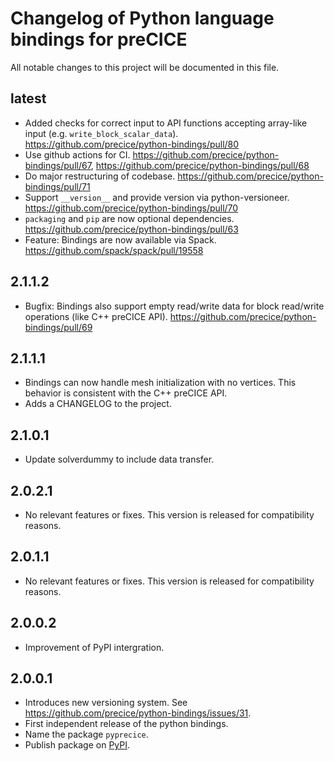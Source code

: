 # Changelog of Python language bindings for preCICE

All notable changes to this project will be documented in this file.

## latest

* Added checks for correct input to API functions accepting array-like input (e.g. `write_block_scalar_data`). https://github.com/precice/python-bindings/pull/80
* Use github actions for CI. https://github.com/precice/python-bindings/pull/67, https://github.com/precice/python-bindings/pull/68
* Do major restructuring of codebase. https://github.com/precice/python-bindings/pull/71
* Support `__version__` and provide version via python-versioneer. https://github.com/precice/python-bindings/pull/70
* `packaging` and `pip` are now optional dependencies. https://github.com/precice/python-bindings/pull/63
* Feature: Bindings are now available via Spack. https://github.com/spack/spack/pull/19558

## 2.1.1.2

* Bugfix: Bindings also support empty read/write data for block read/write operations (like C++ preCICE API). https://github.com/precice/python-bindings/pull/69

## 2.1.1.1

* Bindings can now handle mesh initialization with no vertices. This behavior is consistent with the C++ preCICE API.
* Adds a CHANGELOG to the project.

## 2.1.0.1

* Update solverdummy to include data transfer.

## 2.0.2.1

* No relevant features or fixes. This version is released for compatibility reasons.

## 2.0.1.1

* No relevant features or fixes. This version is released for compatibility reasons.

## 2.0.0.2

* Improvement of PyPI intergration.

## 2.0.0.1

* Introduces new versioning system. See https://github.com/precice/python-bindings/issues/31.
* First independent release of the python bindings.
* Name the package `pyprecice`.
* Publish package on [PyPI](https://pypi.org/project/pyprecice/).
